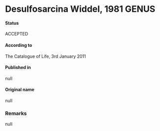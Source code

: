 # Desulfosarcina Widdel, 1981 GENUS

#### Status
ACCEPTED

#### According to
The Catalogue of Life, 3rd January 2011

#### Published in
null

#### Original name
null

### Remarks
null